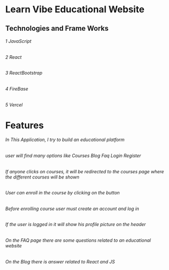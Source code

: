 # Learn Vibe Educational Website

## Technologies and Frame Works 
###### 1 JavaScript
###### 2 React
###### 3 ReactBootstrap
###### 4 FireBase
###### 5 Vercel

# Features

###### In This Application, I try to build an educational platform 
###### user will find many options like Courses  Blog  Faq Login Register 
###### If anyone clicks on courses, it will be redirected to the courses page where the different courses will be shown
###### User can enroll in the course by clicking on the button
###### Before enrolling course user must create an account and log in 
###### If the user is logged in it will show his profile picture on the header
###### On the FAQ page there are some questions related to an educational website
###### On the Blog there is answer related  to React and JS

